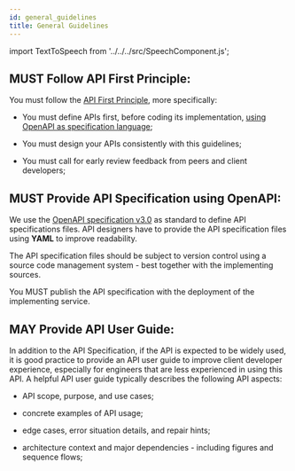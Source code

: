 ```yaml
---
id: general_guidelines
title: General Guidelines
---
```

import TextToSpeech from '../../../src/SpeechComponent.js';

<TextToSpeech>

## MUST Follow API First Principle:

You must follow the [API First Principle](api_design_principles.md#api-first), more specifically:

  - You must define APIs first, before coding its implementation, [using OpenAPI as specification language](#must-provide-api-specification-using-openapi);

  - You must design your APIs consistently with this guidelines;

  - You must call for early review feedback from peers and client developers;

## MUST Provide API Specification using OpenAPI:

We use the [OpenAPI specification v3.0](https://www.openapis.org) as standard to define API specifications files. API designers have to provide the API specification files using **YAML** to improve readability.

The API specification files should be subject to version control using a source code management system - best together with the implementing sources.

You MUST publish the API specification with the deployment of the implementing service.

## MAY Provide API User Guide:

In addition to the API Specification, if the API is expected to be widely used, it is good practice to provide an API user guide to improve client developer experience, especially for engineers that are less experienced in using this API. A helpful API user guide typically describes the following API aspects:

  - API scope, purpose, and use cases;

  - concrete examples of API usage;

  - edge cases, error situation details, and repair hints;

  - architecture context and major dependencies - including figures and sequence flows;

</TextToSpeech>
